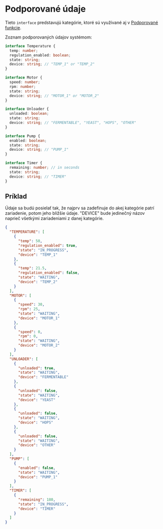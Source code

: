 ---
---

# Podporované údaje

Tieto `interface` predstavujú kategórie, ktoré sú využívané aj v [Podporované funkcie](supported-functions.md).

Zoznam podporovaných údajov systémom:

```ts
interface Temperature {
  temp: number;
  regulation_enabled: boolean;
  state: string;
  device: string; // "TEMP_1" or "TEMP_2"
}

interface Motor {
  speed: number;
  rpm: number;
  state: string;
  device: string; // "MOTOR_1" or "MOTOR_2"
}

interface Unloader {
  unloaded: boolean;
  state: string;
  device: string; // "FERMENTABLE", "YEAST", "HOPS", "OTHER"
}

interface Pump {
  enabled: boolean;
  state: string;
  device: string; // "PUMP_1"
}

interface Timer {
  remaining: number; // in seconds
  state: string;
  device: string; // "TIMER"
}
```

## Príklad

Údaje sa budú posielať tak, že najprv sa zadefinuje do akej kategórie patrí zariadenie, potom jeho bližšie údaje. "DEVICE" bude jedinečný názov naprieč všetkými zariadeniami z danej kategórie.

```json title="Príklad posielaných údajov"
{
  "TEMPERATURE": [
    {
      "temp": 50,
      "regulation_enabled": true,
      "state": "IN_PROGRESS",
      "device": "TEMP_1"
    },
    {
      "temp": 21.5,
      "regulation_enabled": false,
      "state": "WAITING",
      "device": "TEMP_2"
    }
  ],
  "MOTOR": [
    {
      "speed": 30,
      "rpm": 25,
      "state": "WAITING",
      "device": "MOTOR_1"
    },
    {
      "speed": 0,
      "rpm": 0,
      "state": "WAITING",
      "device": "MOTOR_2"
    }
  ],
  "UNLOADER": [
    {
      "unloaded": true,
      "state": "WAITING",
      "device": "FERMENTABLE"
    },
    {
      "unloaded": false,
      "state": "WAITING",
      "device": "YEAST"
    },
    {
      "unloaded": false,
      "state": "WAITING",
      "device": "HOPS"
    },
    {
      "unloaded": false,
      "state": "WAITING",
      "device": "OTHER"
    }
  ],
  "PUMP": [
    {
      "enabled": false,
      "state": "WAITING",
      "device": "PUMP_1"
    }
  ],
  "TIMER": [
    {
      "remaining": 180,
      "state": "IN_PROGRESS",
      "device": "TIMER"
    }
  ]
}
```

